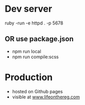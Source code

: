 # Dev server
ruby -run -e httpd . -p 5678 

## OR use package.json
* npm run local
* npm run compile:scss

# Production
* hosted on Github pages
* visible at www.lifeonthereg.com
